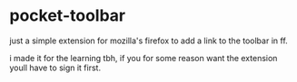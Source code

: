 # pocket-toolbar
just a simple extension for mozilla's firefox to add a link to the toolbar in ff.

i made it for the learning tbh, if you for some reason want the extension youll have to sign it first.